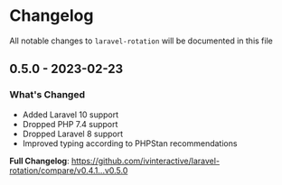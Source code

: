 # Changelog

All notable changes to `laravel-rotation` will be documented in this file

## 0.5.0 - 2023-02-23

### What's Changed

- Added Laravel 10 support
- Dropped PHP 7.4 support
- Dropped Laravel 8 support
- Improved typing according to PHPStan recommendations

**Full Changelog**: https://github.com/ivinteractive/laravel-rotation/compare/v0.4.1...v0.5.0
